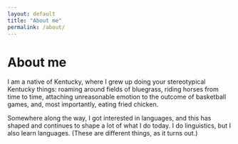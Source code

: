 ```yaml
---
layout: default 
title: "About me"
permalink: /about/
---
```


<div class="about-content">

  # About me 
  
I am a native of Kentucky, where I grew up doing your stereotypical Kentucky things: roaming around fields of bluegrass, riding horses from time to time, attaching unreasonable emotion to the outcome of basketball games, and, most importantly, eating fried chicken. 

Somewhere along the way, I got interested in languages, and this has shaped and continues to shape a lot of what I do today.  I do linguistics, but I also learn languages.  (These are different things, as it turns out.)
  
</div>
